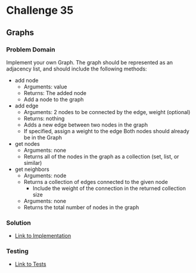 # Challenge 35

## Graphs

### Problem Domain

Implement your own Graph. The graph should be represented as an adjacency list, and should include the following methods:

- add node
  - Arguments: value
  - Returns: The added node
  - Add a node to the graph
- add edge
  - Arguments: 2 nodes to be connected by the edge, weight (optional)
  - Returns: nothing
  - Adds a new edge between two nodes in the graph
  - If specified, assign a weight to the edge
    Both nodes should already be in the Graph
- get nodes
  - Arguments: none
  - Returns all of the nodes in the graph as a collection (set, list, or similar)
- get neighbors
  - Arguments: node
  - Returns a collection of edges connected to the given node
    - Include the weight of the connection in the returned collection
size
  - Arguments: none
  - Returns the total number of nodes in the graph

### Solution

- [Link to Implementation](../../implementations/graphs/Graph.js)

### Testing

- [Link to Tests](../../__tests__/Graph.test.js)
